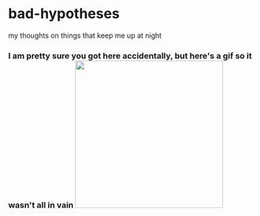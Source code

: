 # bad-hypotheses
my thoughts on things that keep me up at night


### I am pretty sure you got here accidentally, but here's a gif so it wasn't all in vain <img src= "https://i.kym-cdn.com/photos/images/newsfeed/001/042/619/4ea.jpg" width= "300px">
